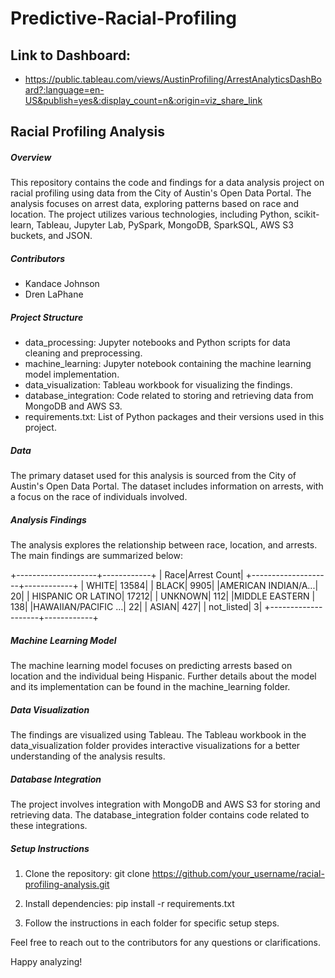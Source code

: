 # Predictive-Racial-Profiling

## Link to Dashboard: 
   - https://public.tableau.com/views/AustinProfiling/ArrestAnalyticsDashBoard?:language=en-US&publish=yes&:display_count=n&:origin=viz_share_link



## Racial Profiling Analysis
##### Overview
This repository contains the code and findings for a data analysis project on racial profiling using data from the City of Austin's Open Data Portal. The analysis focuses on arrest data, exploring patterns based on race and location. The project utilizes various technologies, including Python, scikit-learn, Tableau, Jupyter Lab, PySpark, MongoDB, SparkSQL, AWS S3 buckets, and JSON.

##### Contributors
- Kandace Johnson
- Dren LaPhane

##### Project Structure
- data_processing: Jupyter notebooks and Python scripts for data cleaning and preprocessing.
- machine_learning: Jupyter notebook containing the machine learning model implementation.
- data_visualization: Tableau workbook for visualizing the findings.
- database_integration: Code related to storing and retrieving data from MongoDB and AWS S3.
- requirements.txt: List of Python packages and their versions used in this project.

##### Data
The primary dataset used for this analysis is sourced from the City of Austin's Open Data Portal. The dataset includes information on arrests, with a focus on the race of individuals involved.

##### Analysis Findings
The analysis explores the relationship between race, location, and arrests. The main findings are summarized below:


+--------------------+------------+
|                Race|Arrest Count|
+--------------------+------------+
|               WHITE|       13584|
|               BLACK|        9905|
|AMERICAN INDIAN/A...|          20|
|  HISPANIC OR LATINO|       17212|
|             UNKNOWN|         112|
|MIDDLE EASTERN       |         138|
|HAWAIIAN/PACIFIC ...|          22|
|               ASIAN|         427|
|          not_listed|           3|
+--------------------+------------+

##### Machine Learning Model
The machine learning model focuses on predicting arrests based on location and the individual being Hispanic. Further details about the model and its implementation can be found in the machine_learning folder.

##### Data Visualization
The findings are visualized using Tableau. The Tableau workbook in the data_visualization folder provides interactive visualizations for a better understanding of the analysis results.

##### Database Integration
The project involves integration with MongoDB and AWS S3 for storing and retrieving data. The database_integration folder contains code related to these integrations.

##### Setup Instructions
1. Clone the repository: git clone https://github.com/your_username/racial-profiling-analysis.git

2. Install dependencies: pip install -r requirements.txt

3. Follow the instructions in each folder for specific setup steps.

Feel free to reach out to the contributors for any questions or clarifications.

Happy analyzing!
